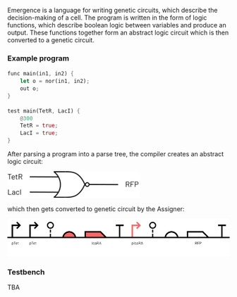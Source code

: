 Emergence is a language for writing genetic circuits, which describe the decision-making of a cell. The program is written in the form of logic functions, which describe boolean logic between variables and produce an output. These functions together form an abstract logic circuit which is then converted to a genetic circuit.

### Example program

```rust
func main(in1, in2) {
	let o = nor(in1, in2);
	out o;
}

test main(TetR, LacI) {
	@300
	TetR = true;
	LacI = true;
}
```

After parsing a program into a parse tree, the compiler creates an abstract logic circuit:

<img src="./images/NOR.svg" width="300" />

which then gets converted to genetic circuit by the Assigner:

<img src="./images/bio-gate-example.svg" width="600" />

### Testbench

TBA
